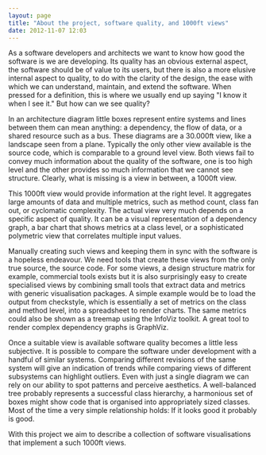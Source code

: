 ```yaml
---
layout: page
title: "About the project, software quality, and 1000ft views"
date: 2012-11-07 12:03
---
```


As a software developers and architects we want to know how good the software is we are developing. Its quality has an obvious external aspect, the software should be of value to its users, but there is also a more elusive internal aspect to quality, to do with the clarity of the design, the ease with which we can understand, maintain, and extend the software. When pressed for a definition, this is where we usually end up saying "I know it when I see it." But how can we see quality? 

In an architecture diagram little boxes represent entire systems and lines  between them can mean anything: a dependency, the flow of data, or a shared resource such as a bus. These diagrams are a 30.000ft view, like a landscape seen from a plane. Typically the only other view available is the source code, which is comparable to a ground level view. Both views fail to convey much information about the quality of the software, one is too high level and the other provides so much information that we cannot see structure. Clearly, what is missing is a view in between, a 1000ft view.

This 1000ft view would provide information at the right level. It aggregates large amounts of data and multiple metrics, such as method count, class fan out, or cyclomatic complexity. The actual view very much depends on a specific aspect of quality. It can be a visual representation of a dependency graph, a bar chart that shows metrics at a class level, or a sophisticated polymetric view that correlates multiple input values.

Manually creating such views and keeping them in sync with the software is a hopeless endeavour. We need tools that create these views from the only true source, the source code. For some views, a design structure matrix for example, commercial tools exists but it is also surprisingly easy to create specialised views by combining small tools that extract data and metrics with generic visualisation packages. A simple example would be to load the output from checkstyle, which is essentially a set of metrics on the class and method level, into a spreadsheet to render charts. The same metrics could also be shown as a treemap using the InfoViz toolkit. A great tool to render complex dependency graphs is GraphViz.

Once a suitable view is available software quality becomes a little less subjective. It is possible to compare the software under development with a handful of similar systems. Comparing different revisions of the same system will give an indication of trends while comparing views of different subsystems can highlight outliers. Even with just a single diagram we can rely on our ability to spot patterns and perceive aesthetics. A well-balanced tree probably represents a successful class hierarchy, a harmonious set of boxes might show code that is organised into appropriately sized classes. Most of the time a very simple relationship holds: If it looks good it probably is good.
                                                                                   
With this project we aim to describe a collection of software visualisations that implement a such 1000ft views.
